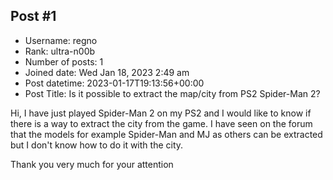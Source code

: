 ## Post #1
- Username: regno
- Rank: ultra-n00b
- Number of posts: 1
- Joined date: Wed Jan 18, 2023 2:49 am
- Post datetime: 2023-01-17T19:13:56+00:00
- Post Title: Is it possible to extract the map/city from PS2 Spider-Man 2?

Hi, I have just played Spider-Man 2 on my PS2 and I would like to know if there is a way to extract the city from the game. I have seen on the forum that the models for example Spider-Man and MJ as others can be extracted but I don't know how to do it with the city.

Thank you very much for your attention
